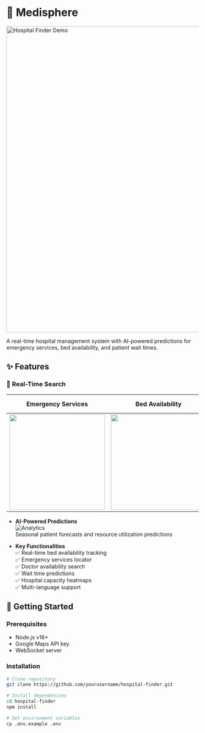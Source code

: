 # 🏥 Medisphere

<img src="screenshots/demo.gif" alt="Hospital Finder Demo" width="800">

A real-time hospital management system with AI-powered predictions for emergency services, bed availability, and patient wait times.

## ✨ Features

### 📍 Real-Time Search
| Emergency Services | Bed Availability | Doctor Search | OPDs | Patients admitted | Locations | Emergency Department |
|---------------------|------------------|---------------|--------------|----------|---------|-----------| 
| <img src="screenshots/emergency.jpg" width="250"> | <img src="screenshots/beds.jpg" width="250"> | <img src="screenshots/doctors.jpg" width="250"> |

- **AI-Powered Predictions**  
  ![Analytics](screenshots/analytics.jpg)  
  Seasonal patient forecasts and resource utilization predictions

- **Key Functionalities**  
  ✅ Real-time bed availability tracking  
  ✅ Emergency services locator  
  ✅ Doctor availability search  
  ✅ Wait time predictions  
  ✅ Hospital capacity heatmaps  
  ✅ Multi-language support

## 🚀 Getting Started

### Prerequisites
- Node.js v16+
- Google Maps API key
- WebSocket server

### Installation
```bash
# Clone repository
git clone https://github.com/yourusername/hospital-finder.git

# Install dependencies
cd hospital-finder
npm install

# Set environment variables
cp .env.example .env
